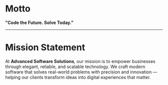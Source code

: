 # Motto

**"Code the Future. Solve Today."**

---

# Mission Statement

At **Advanced Software Solutions**, our mission is to empower businesses through elegant, reliable, and scalable technology. We craft modern software that solves real-world problems with precision and innovation — helping our clients transform ideas into digital experiences that matter.
